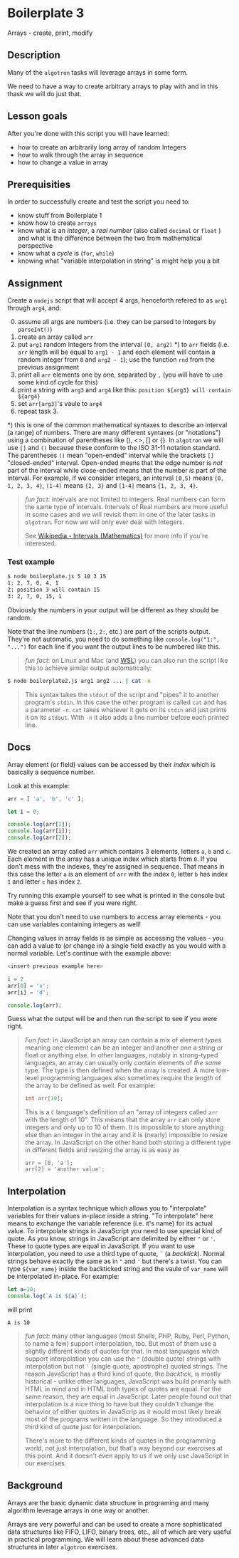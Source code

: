 # Boilerplate 3

Arrays - create, print, modify

## Description

Many of the `algotron` tasks will leverage arrays in some form.

We need to have a way to create arbitrary arrays to play with
and in this thask we will do just that.

## Lesson goals

After you're done with this script you will have learned:

  - how to create an arbitrarily long array of random Integers
  - how to walk through the array in sequence
  - how to change a value in array

## Prerequisities

In order to successfully create and test the script you need to:

  - know stuff from Boilerplate 1
  - know how to create `arrays`
  - know what is an _integer_, a _real number_ (also called `decimal` or `float` ) and what is the difference between the two from mathematical perspective
  - know what a _cycle_ is (`for`, `while`)
  - knowing what "variable interpolation in string" is might help you a bit

## Assignment

Create a `nodejs` script that will accept 4 args, henceforth
refered to as `arg1` through `arg4`, and:

0. assume all args are numbers (i.e. they can be parsed to Integers by `parseInt()`)
1. create an array called `arr`
2. put `arg1` random Integers from the interval `[0, arg2)` *) to `arr` fields
   (i.e. `arr` length will be equal to `arg1 - 1` and each element will contain a random integer
   from `0` and `arg2 - 1`); use the function `rnd` from the previous assignment 
3. print all `arr` elements one by one, separated by `,` (you will have to use some kind of cycle for this)
4. print a string with `arg3` and `arg4` like this: `position ${arg3} will contain ${arg4}`
5. set `arr[arg3]`'s vaule to `arg4`
6. repeat task 3.

*) this is one of the common mathematical syntaxes to describe an interval (a range) of numbers.
There are many different syntaxes (or "notations") using a combination of parentheses like (), <>, [] or {}.
In `algotron` we will use `[]` and `()` because these conform to the ISO 31-11 notation standard.
The parentheses `()` mean "open-ended" interval while the brackets `[]` "closed-ended" interval.
Open-ended means that the edge number is _not_ part of the interval while close-ended means that the
number _is_ part of the interval. For example, if we consider integers, an interval `[0,5)` means
`{0, 1, 2, 3, 4}`, `(1-4)` means `{2, 3}` and `[1-4]` means `{1, 2, 3, 4}`.

> _fun fact_: intervals are not limited to integers. Real numbers can form the same type of intervals. Intervals
> of Real numbers are more useful in some cases and we will revisit them in one of the later tasks
> in `algotron`. For now we will only ever deal with Integers.
>
> See [Wikipedia - Intervals (Mathematics)](https://en.wikipedia.org/wiki/Interval_(mathematics)) for more
> info if you're interested.

### Test example
```bash
$ node boilerplate.js 5 10 3 15
1: 2, 7, 0, 4, 1
2: position 3 will contain 15
3: 2, 7, 0, 15, 1
```
Obviously the numbers in your output will be different as they should be random.

Note that the line numbers (`1:`, `2:`, etc.) are part of the scripts output. They're not automatic,
you need to do something like `console.log("1:", "...")` for each line if you want the output lines
to be numbered like this.

> _fun fact_: on Linux and Mac (and [WSL](https://docs.microsoft.com/en-us/windows/wsl/about))
you can also run the script like this to achieve similar output automatically:
```bash
$ node boilerplate2.js arg1 arg2 ... | cat -n
```
> This syntax takes the `stdout` of the script and "pipes" it to another program's `stdin`. In this case
> the other program is called `cat` and has a parameter `-n`. `cat` takes whatever it gets on its
> `stdin` and just prints it on its `stdout`. With `-n` it also adds a line number before each printed
> line.


## Docs

Array element (or field) values can be accessed by their _index_ which is basically a sequence number.

Look at this example:
```js
arr = [ 'a', 'b', 'c' ];

let i = 0;

console.log(arr[1]);
console.log(arr[i]);
console.log(arr[2]);
```

We created an array called `arr` which contains 3 elements, letters `a`, `b` and `c`. Each element
in the array has a unique index which starts from `0`. If you don't mess with the indexes, they're
assigned in sequence. That means in this case the letter `a` is an element of `arr` with the index `0`,
letter `b` has index `1` and letter `c` has index `2`.

Try running this example yourself to see what is printed in the console but make a guess first
and see if you were right.

Note that you don't need to use numbers to access array elements - you can use variables containing
integers as well!

Changing values in array fields is as simple as accessing the values - you can add a value to
(or change in) a single field exactly as you would with a normal variable. Let's continue with
the example above:

```js
<insert previous example here>

i = 2
arr[0] = 'x';
arr[i] = 'd';

console.log(arr);
```

Guess what the output will be and then run the script to see if you were right.

> _Fun fact_: in JavaScript an array can contain a mix of element _types_ meaning one element can
> be an integer and another one a string or float or anything else. In other languages, notably in
> strong-typed languages, an array can usually only contain elements of _the same_ type. The type
> is then defined when the array is created. A more low-level programming languages also sometimes
> require the _length_ of the array to be defined as well. For example:
> ```c
> int arr[10];
> ```
> 
> This is a `C` language's definition of an "array of integers called `arr` with the length of 10".
> This means that the array `arr` can only store integers and only up to 10 of them. It is impossible
> to store anything else than an integer in the array and it is (nearly) impossible to resize the
> array. In JavaScript on the other hand both storing a different type in different fields and
> resizing the array is as easy as
> ```
> arr = [0, 'a'];
> arr[2] = 'another value';
> ```
>

## Interpolation

Interpolation is a syntax technique which allows you to "interpolate" variables for their values
in-place inside a string. "To interpolate" here means to exchange the variable reference (i.e. it's
name) for its actual value. To interpolate strings in JavaScript you need to use special kind
of quote. As you know, strings in JavaScript are delimited by either `"` or `'`. These to quote
types are equal in JavaScript. If you want to use interpolation, you need to use a third type
of quote, `` ` `` (a _backtick_). Normal strings behave exactly the same as in `"` and `'` but there's
a twist. You can type `${var_name}` inside the backticked string and the vaule of `var_name` will
be interpolated in-place. For example:
```js
let a=10;
console.log(`A is ${a}`);
```
will print
```
A is 10
```

> _fun fact_: many other languages (most Shells, PHP, Ruby, Perl, Python, to name a few) support interpolation, too.
> But most of them use a slightly different kinds of quotes for that. In most languages which support interpolation
> you can use the `"` (double quote) strings with interpolation but not `'` (single quote, apostrophe) quoted strings.
> The reason JavaScript has a third kind of quote, the _backtick_, is mostly historical - unlike other languages, JavaScript
> was build primarily with HTML in mind and in HTML both types of quotes are equal. For the same reason, they are equal
> in JavaScript. Later people found out that interpolation is a nice thing to have but they couldn't change the behavior
> of either quotes in JavaScrip as it would most likely break most of the programs written in the language. So they introduced
> a third kind of quote just for interpolation.
>
> There's more to the different kinds of quotes in the programming world, not just interpolation, but that's way beyond
> our exercises at this point. And it doesn't even apply to us if we only use JavaScript in our exercises.

 
## Background

Arrays are the basic dynamic data structure in programing and many algorithm leverage arrays in one way or another.

Arrays are very powerful and can be used to create a more sophisticated data structures like FIFO, LIFO,
binary trees, etc., all of which are very useful in practical programming. We will learn about these
advanced data structures in later `algotron` exercises.

